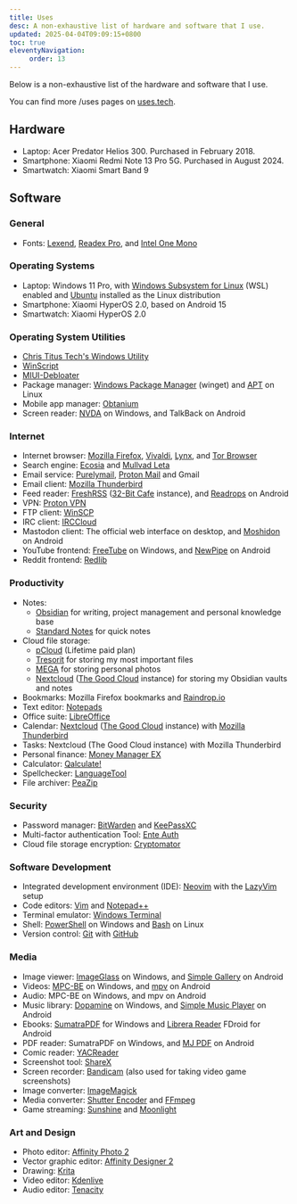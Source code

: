 ```yaml
---
title: Uses
desc: A non-exhaustive list of hardware and software that I use.
updated: 2025-04-04T09:09:15+0800
toc: true
eleventyNavigation:
     order: 13  
---
```


Below is a non-exhaustive list of the hardware and software that I use.

You can find more /uses pages on [uses.tech](https://uses.tech/).

## Hardware

- Laptop: Acer Predator Helios 300. Purchased in February 2018.
- Smartphone: Xiaomi Redmi Note 13 Pro 5G. Purchased in August 2024.
- Smartwatch: Xiaomi Smart Band 9

## Software

### General

- Fonts: [Lexend](https://www.lexend.com/), [Readex Pro](https://fonts.google.com/specimen/Readex+Pro), and [Intel One Mono](https://www.intel.com/content/www/us/en/company-overview/one-monospace-font.html)

### Operating Systems

- Laptop: Windows 11 Pro, with [Windows Subsystem for Linux](https://learn.microsoft.com/windows/wsl) (WSL) enabled and [Ubuntu](https://ubuntu.com/) installed as the Linux distribution
- Smartphone: Xiaomi HyperOS 2.0, based on Android 15
- Smartwatch: Xiaomi HyperOS 2.0

### Operating System Utilities

- [Chris Titus Tech's Windows Utility](https://github.com/ChrisTitusTech/winutil)
- [WinScript](https://winscript.cc/)
- [MIUI-Debloater](https://github.com/kirthandev/MIUI-Debloater-official)
- Package manager: [Windows Package Manager](https://learn.microsoft.com/en-us/windows/package-manager/) (winget) and [APT](https://wiki.debian.org/AptCLI) on Linux
- Mobile app manager: [Obtanium](https://github.com/ImranR98/Obtainium)
- Screen reader: [NVDA](https://www.nvaccess.org/download/) on Windows, and TalkBack on Android

### Internet

- Internet browser: [Mozilla Firefox](https://www.mozilla.org/firefox/), [Vivaldi](https://vivaldi.com/), [Lynx](https://lynx.invisible-island.net/), and [Tor Browser](https://www.torproject.org/)
- Search engine: [Ecosia](https://www.ecosia.org/) and [Mullvad Leta](https://leta.mullvad.net/)
- Email service: [Purelymail](https://purelymail.com/), [Proton Mail](https://proton.me/mail) and Gmail
- Email client: [Mozilla Thunderbird](https://www.thunderbird.net/)
- Feed reader: [FreshRSS](https://www.freshrss.org/) ([32-Bit Cafe](https://32bit.cafe/) instance), and [Readrops](https://github.com/readrops/Readrops) on Android
- VPN: [Proton VPN](https://protonvpn.com/)
- FTP client: [WinSCP](https://www.winscp.net/)
- IRC client: [IRCCloud](https://www.irccloud.com/)
- Mastodon client: The official web interface on desktop, and [Moshidon](https://github.com/LucasGGamerM/moshidon) on Android
- YouTube frontend: [FreeTube](https://freetubeapp.io/) on Windows, and [NewPipe](https://newpipe.net/) on Android
- Reddit frontend: [Redlib](https://github.com/redlib-org/redlib)

### Productivity

- Notes:
	- [Obsidian](https://obsidian.md/) for writing, project management and personal knowledge base
	- [Standard Notes](https://standardnotes.com/) for quick notes
- Cloud file storage:
	- [pCloud](https://www.pcloud.com/) (Lifetime paid plan)
	- [Tresorit](https://tresorit.com/) for storing my most important files
	- [MEGA](https://mega.io/) for storing personal photos
	- [Nextcloud](https://nextcloud.com/) ([The Good Cloud](https://thegood.cloud/) instance) for storing my Obsidian vaults and notes
- Bookmarks: Mozilla Firefox bookmarks and [Raindrop.io](https://raindrop.io/)
- Text editor: [Notepads](https://apps.microsoft.com/detail/9nhl4nsc67wm)
- Office suite: [LibreOffice](https://www.libreoffice.org/)
- Calendar: [Nextcloud](https://nextcloud.com/) ([The Good Cloud](https://thegood.cloud/) instance) with [Mozilla Thunderbird](https://www.thunderbird.net/)
- Tasks: Nextcloud (The Good Cloud instance) with Mozilla Thunderbird
- Personal finance: [Money Manager EX](https://moneymanagerex.org/)
- Calculator: [Qalculate!](https://qalculate.github.io/)
- Spellchecker: [LanguageTool](https://languagetool.org/)
- File archiver: [PeaZip](https://peazip.github.io/)

### Security

- Password manager: [BitWarden](https://bitwarden.com/) and [KeePassXC](https://keepassxc.org/)
- Multi-factor authentication Tool: [Ente Auth](https://ente.io/auth/)
- Cloud file storage encryption: [Cryptomator](https://cryptomator.org/)

### Software Development

- Integrated development environment (IDE): [Neovim](https://neovim.io/) with the [LazyVim](https://www.lazyvim.org/) setup
- Code editors: [Vim](https://www.vim.org/) and [Notepad++](https://notepad-plus-plus.org/)
- Terminal emulator: [Windows Terminal](https://en.wikipedia.org/wiki/Windows_Terminal)
- Shell: [PowerShell](https://microsoft.com/powershell) on Windows and [Bash](https://www.gnu.org/software/bash/) on Linux
- Version control: [Git](https://git-scm.com/) with [GitHub](https://github.com/)

### Media

- Image viewer: [ImageGlass](https://imageglass.org/) on Windows, and [Simple Gallery](https://github.com/SimpleMobileTools/Simple-Gallery) on Android
- Videos: [MPC-BE](https://sourceforge.net/projects/mpcbe/) on Windows, and [mpv](https://github.com/mpv-android/mpv-android) on Android
- Audio: MPC-BE on Windows, and mpv on Android
- Music library: [Dopamine](https://github.com/digimezzo/dopamine) on Windows, and [Simple Music Player](https://github.com/SimpleMobileTools/Simple-Music-Player) on Android
- Ebooks: [SumatraPDF](https://www.sumatrapdfreader.org/free-pdf-reader.html) for Windows and [Librera Reader](https://librera.mobi/) FDroid for Android
- PDF reader: SumatraPDF on Windows, and [MJ PDF](https://gitlab.com/mudlej_android/mj_pdf_reader) on Android
- Comic reader: [YACReader](https://www.yacreader.com/)
- Screenshot tool: [ShareX](https://getsharex.com/)
- Screen recorder: [Bandicam](http://www.bandicam.com/) (also used for taking video game screenshots)
- Image converter: [ImageMagick](https://www.imagemagick.org/)
- Media converter: [Shutter Encoder](https://www.shutterencoder.com/) and [FFmpeg](https://ffmpeg.org/)
- Game streaming: [Sunshine](http://app.lizardbyte.dev/Sunshine/) and [Moonlight](https://moonlight-stream.org/)

### Art and Design

- Photo editor: [Affinity Photo 2](https://affinity.serif.com/photo/)
- Vector graphic editor: [Affinity Designer 2](https://affinity.serif.com/designer/)
- Drawing: [Krita](https://krita.org/)
- Video editor: [Kdenlive](https://kdenlive.org/)
- Audio editor: [Tenacity](https://tenacityaudio.org/)
